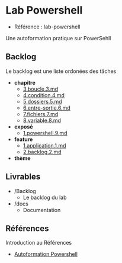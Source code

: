 # Lab Powershell 

- Référence :  lab-powershell 

Une autoformation pratique sur PowerSehll  

## Backlog 

Le backlog est une liste ordonées des tâches 

- **chapitre** 
  - [3.boucle.3.md](./Backlog/chapitre/3.boucle.3.md) 
  - [4.condition.4.md](./Backlog/chapitre/4.condition.4.md) 
  - [5.dossiers.5.md](./Backlog/chapitre/5.dossiers.5.md) 
  - [6.entre-sortie.6.md](./Backlog/chapitre/6.entre-sortie.6.md) 
  - [7.fichiers.7.md](./Backlog/chapitre/7.fichiers.7.md) 
  - [8.variable.8.md](./Backlog/chapitre/8.variable.8.md) 
- **exposé** 
  - [1.powershell.9.md](./Backlog/exposé/1.powershell.9.md) 
- **feature** 
  - [1.application.1.md](./Backlog/feature/1.application.1.md) 
  - [2.backlog.2.md](./Backlog/feature/2.backlog.2.md) 
- **thème** 
## Livrables 

 

- /Backlog 
  - Le backlog du lab 
- /docs 
  - Documentation 
## Références 

Introduction au Références 

- [Autoformation Powershell](#) 

